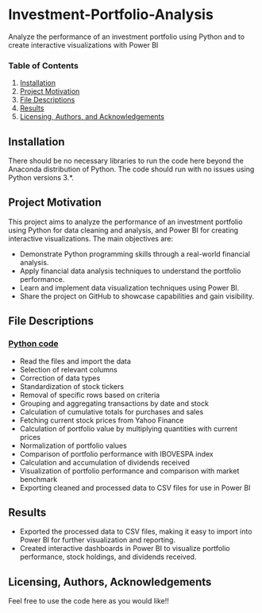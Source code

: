 # Investment-Portfolio-Analysis
Analyze the performance of an investment portfolio using Python and to create interactive visualizations with Power BI

### Table of Contents

1. [Installation](#installation)
2. [Project Motivation](#motivation)
3. [File Descriptions](#files)
4. [Results](#results)
5. [Licensing, Authors, and Acknowledgements](#licensing)

## Installation <a name="installation"></a>

There should be no necessary libraries to run the code here beyond the Anaconda distribution of Python.  The code should run with no issues using Python versions 3.*.

## Project Motivation<a name="motivation"></a>

This project aims to analyze the performance of an investment portfolio using Python for data cleaning and analysis, and Power BI for creating interactive visualizations. The main objectives are:

- Demonstrate Python programming skills through a real-world financial analysis.
- Apply financial data analysis techniques to understand the portfolio performance.
- Learn and implement data visualization techniques using Power BI.
- Share the project on GitHub to showcase capabilities and gain visibility.

## File Descriptions <a name="files"></a>

### [Python code](https://github.com/Gracormo/Investment-Portfolio-Analysis/blob/main/Carteira.ipynb)

- Read the files and import the data
- Selection of relevant columns
- Correction of data types
- Standardization of stock tickers
- Removal of specific rows based on criteria
- Grouping and aggregating transactions by date and stock
- Calculation of cumulative totals for purchases and sales
- Fetching current stock prices from Yahoo Finance
- Calculation of portfolio value by multiplying quantities with current prices
- Normalization of portfolio values
- Comparison of portfolio performance with IBOVESPA index
- Calculation and accumulation of dividends received
- Visualization of portfolio performance and comparison with market benchmark
- Exporting cleaned and processed data to CSV files for use in Power BI

## Results<a name="results"></a>

- Exported the processed data to CSV files, making it easy to import into Power BI for further visualization and reporting.
- Created interactive dashboards in Power BI to visualize portfolio performance, stock holdings, and dividends received.

## Licensing, Authors, Acknowledgements<a name="licensing"></a>

Feel free to use the code here as you would like!!
